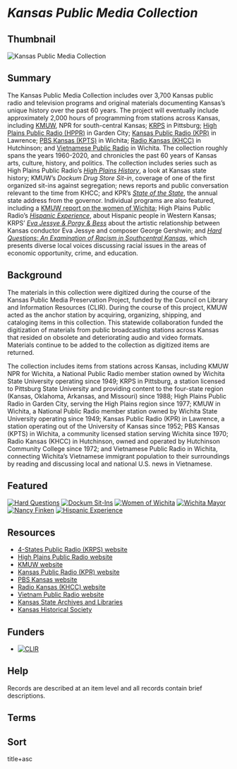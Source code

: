 # <em>Kansas Public Media Collection</em>

## Thumbnail

![<em>Kansas Public Media Collection</em>](https://s3.amazonaws.com/americanarchive.org/special-collections/kansas-mainimage.png "Kansas Public Media Collection")

## Summary

The Kansas Public Media Collection includes over 3,700 Kansas public radio and television programs and original materials documenting Kansas’s unique history over the past 60 years. The project will eventually include approximately 2,000 hours of programming from stations across Kansas, including [KMUW](https://americanarchive.org/participating-orgs/NCSG55104), NPR for south-central Kansas; [KRPS](https://americanarchive.org/participating-orgs/NCSG55122) in Pittsburg; [High Plains Public Radio (HPPR)](https://americanarchive.org/participating-orgs/NCSG55120) in Garden City; [Kansas Public Radio (KPR)](https://americanarchive.org/participating-orgs/NCSG55121) in Lawrence; [PBS Kansas (KPTS)](https://americanarchive.org/participating-orgs/NCSG55126) in Wichita; [Radio Kansas (KHCC)](https://americanarchive.org/participating-orgs/NCSG55119) in Hutchinson; and [Vietnamese Public Radio](https://americanarchive.org/participating-orgs/NCSG55131) in Wichita. The collection roughly spans the years 1960-2020, and chronicles the past 60 years of Kansas arts, culture, history, and politics. The collection includes series such as High Plains Public Radio’s [*High Plains History*](https://americanarchive.org/catalog?f%5Baccess_types%5D%5B%5D=all&f%5Bseries_titles%5D%5B%5D=High+Plains+History&sort=asset_date+asc), a look at Kansas state history; KMUW’s *Dockum Drug Store Sit-in*, coverage of one of the first organized sit-ins against segregation; news reports and public conversation relevant to the time from KHCC; and KPR’s [*State of the State*](https://americanarchive.org/catalog/cpb-aacip-e97cd4fd470), the annual state address from the governor. Individual programs are also featured, including a [KMUW report on the women of Wichita](https://americanarchive.org/catalog/cpb-aacip-fe0c289f2c8); High Plains Public Radio’s [*Hispanic Experience*](https://americanarchive.org/catalog/cpb-aacip-675a7aad5ed), about Hispanic people in Western Kansas; KRPS’ [*Eva Jessye & Porgy & Bess*](https://americanarchive.org/catalog/cpb-aacip-1190c7f612f) about the artistic relationship between Kansas conductor Eva Jessye and composer George Gershwin; and [*Hard Questions: An Examination of Racism in Southcentral Kansas*](https://americanarchive.org/catalog/cpb-aacip-afc2b15a8d9), which presents diverse local voices discussing racial issues in the areas of economic opportunity, crime, and education.

## Background

The materials in this collection were digitized during the course of the Kansas Public Media Preservation Project, funded by the Council on Library and Information Resources (CLIR). During the course of this project, KMUW acted as the anchor station by acquiring, organizing, shipping, and cataloging items in this collection. This statewide collaboration funded the digitization of materials from public broadcasting stations across Kansas that resided on obsolete and deteriorating audio and video formats. Materials continue to be added to the collection as digitized items are returned.

The collection includes items from stations across Kansas, including KMUW NPR for Wichita, a National Public Radio member station owned by Wichita State University operating since 1949; KRPS in Pittsburg, a station licensed to Pittsburg State University and providing content to the four-state region (Kansas, Oklahoma, Arkansas, and Missouri) since 1988; High Plains Public Radio in Garden City, serving the High Plains region since 1977; KMUW in Wichita, a National Public Radio member station owned by Wichita State University operating since 1949; Kansas Public Radio (KPR) in Lawrence, a station operating out of the University of Kansas since 1952; PBS Kansas (KPTS) in Wichita, a community licensed station serving Wichita since 1970; Radio Kansas (KHCC) in Hutchinson, owned and operated by Hutchinson Community College since 1972; and Vietnamese Public Radio in Wichita, connecting Wichita’s Vietnamese immigrant population to their surroundings by reading and discussing local and national U.S. news in Vietnamese.

## Featured

[![Hard Questions](https://s3.amazonaws.com/americanarchive.org/special-collections/cpb-aacip-afc2b15a8d9.jpg)](/catalog/cpb-aacip-afc2b15a8d9)
[![Dockum Sit-Ins](https://s3.amazonaws.com/americanarchive.org/special-collections/aapb_tile.jpg)](/catalog/cpb-aacip-a6865a2a736)
[![Women of Wichita](https://s3.amazonaws.com/americanarchive.org/special-collections/aapb_tile.jpg)](/catalog/cpb-aacip-fe0c289f2c8)
[![Wichita Mayor](https://s3.amazonaws.com/americanarchive.org/special-collections/cpb-aacip-ed83aab3ec7_spec.jpg)](/catalog/cpb-aacip-ed83aab3ec7)
[![Nancy Finken](https://s3.amazonaws.com/americanarchive.org/special-collections/aapb_tile.jpg)](/catalog/cpb-aacip-1dbe84e44f9)
[![Hispanic Experience](https://s3.amazonaws.com/americanarchive.org/special-collections/aapb_tile.jpg)](/catalog/cpb-aacip-675a7aad5ed)

## Resources

- [4-States Public Radio (KRPS) website](https://www.krps.org/)
- [High Plains Public Radio website](https://www.hppr.org/)
- [KMUW website](https://www.kmuw.org/)
- [Kansas Public Radio (KPR) website](https://kansaspublicradio.org/)
- [PBS Kansas website](https://www.kpts.org/)
- [Radio Kansas (KHCC) website](https://www.radiokansas.com/)
- [Vietnam Public Radio website](https://tunein.com/radio/Vietnam-Public-Radio-s203103/)
- [Kansas State Archives and Libraries](http://www.statearchives.us/kansas.htm)
- [Kansas Historical Society](https://www.kshs.org/)

## Funders

- [![CLIR](https://s3.amazonaws.com/americanarchive.org/org-logos/clir_logo.png "CLIR Logo")](https://www.clir.org/)

## Help

Records are described at an item level and all records contain brief descriptions. 

## Terms

## Sort

title+asc
